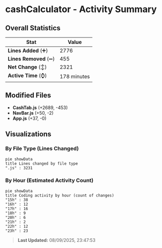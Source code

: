 # cashCalculator - Activity Summary 

## Overall Statistics

| Stat                   | Value                                                             |
| ---------------------- | ----------------------------------------------------------------- |
| **Lines Added** (➕)   | 2776                                          |
| **Lines Removed** (➖) | 455                                        |
| **Net Change** (↕)    | 2321                |
| **Active Time** (⌚)   | 178 minutes |


## Modified Files
- **CashTab.js** (+2689, -453)
- **NavBar.js** (+50, -2)
- **App.js** (+37, -0)

## Visualizations

### By File Type (Lines Changed)

```mermaid
pie showData
title Lines changed by file type
".js" : 3231
```

### By Hour (Estimated Activity Count)

```mermaid
pie showData
title Coding activity by hour (count of changes)
"15h" : 38
"16h" : 12
"17h" : 16
"18h" : 9
"20h" : 6
"21h" : 2
"22h" : 12
"23h" : 23
```


> **Last Updated:** 08/09/2025, 23:47:53
